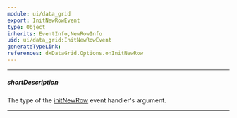 ```yaml
---
module: ui/data_grid
export: InitNewRowEvent
type: Object
inherits: EventInfo,NewRowInfo
uid: ui/data_grid:InitNewRowEvent
generateTypeLink: 
references: dxDataGrid.Options.onInitNewRow
---
```

---
##### shortDescription
The type of the [initNewRow]({basewidgetpath}/Events/#initNewRow) event handler's argument.

---
<!-- Description goes here -->
